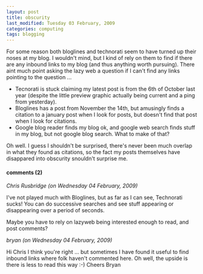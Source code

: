 ```yaml
---
layout: post
title: obscurity
last_modified: Tuesday 03 February, 2009
categories: computing
tags: blogging
---
```

For some reason both bloglines and technorati seem to have turned up their noses at my blog. I wouldn't mind, but I kind of rely on them to find if there are any inbound links to my blog (and thus anything worth pursuing). There aint much point asking the lazy web a question if I can't find any links pointing to the question ...

* Tecnorati is stuck claiming my latest post is from the 6th of October last year (despite the little preview graphic actually being current and a ping from yesterday).
* Bloglines has a post from November the 14th, but amusingly finds a citation to a january post when I look for posts, but doesn't find that post when I look for citations.
* Google blog reader finds my blog ok, and google web search finds stuff in my blog, but not google blog search. What to make of that?

Oh well. I guess I shouldn't be surprised, there's never been much overlap in what they found as citations, so the fact my posts themselves have disappared into obscurity snouldn't surprise me.


#### comments (2)

*Chris Rusbridge (on Wednesday 04 February, 2009)*

I've not played much with Bloglines, but as far as I can see, Technorati sucks! You can do successive searches and see stuff appearing or disappearing over a period of seconds.

Maybe you have to rely on lazyweb being interested enough to read, and post comments?

*bryan (on Wednesday 04 February, 2009)*

Hi Chris
I think you're right ... but sometimes I have found it useful to find inbound links where folk haven't commented here. Oh well, the upside is there is less to read this way :-)
Cheers
Bryan

